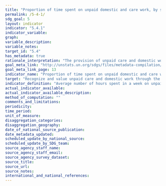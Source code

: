 ```yaml
---
title: "Proportion of time spent on unpaid domestic and care work, by sex, age and location"
permalink: /5-4-1/
sdg_goal: 5
layout: indicator
indicator: "5.4.1"
indicator_variable: 
graph: 
variable_description: 
variable_notes: 
target_id: "5.4"
has_metadata: true
rationale_interpretation: "The provision of unpaid care and domestic work has a profound implication on our understanding of poverty and well-being. As a result of their socially ascribed roles, women and girls do the bulk of unpaid care and domestic work, which includes household maintenance activities such as cooking and cleaning as well as person-toperson care activities such as child and elder care. [2] \nProducing time use statistics thus contributes to increasing the visibility of women's work through better statistics on their contribution to the economy ' with particular emphasis on the value of goods and services they produce. [1]"
goal_meta_link: "http://unstats.un.org/sdgs/files/metadata-compilation/Metadata-Goal-5.pdf"
goal_meta_link_page: 13
indicator_name: "Proportion of time spent on unpaid domestic and care work, by sex, age and location"
target: "Recognize and value unpaid care and domestic work through the provision of public services, infrastructure and social protection policies and the promotion of shared responsibility within the household and the family as nationally appropriate."
indicator_definition: "Average number of hours spent in a week on unpaid domestic and care work, by sex, age and location (for individuals 5 years and above) Unpaid domestic and care work activities include the unpaid production of goods for own final consumption (e.g., collecting water or firewood) and the unpaid provision of services (e.g., cooking or cleaning as well as person-to-person care) for own final use."
actual_indicator_available: 
actual_indicator_available_description: 
method_of_computation: ""
comments_and_limitations: 
periodicity: 
time_period: 
unit_of_measure: 
disaggregation_categories: 
disaggregation_geography: 
date_of_national_source_publication: 
date_metadata_updated: 
scheduled_update_by_national_source: 
scheduled_update_by_SDG_team: 
source_agency_staff_name: 
source_agency_staff_email: 
source_agency_survey_dataset: 
source_title: 
source_url: 
source_notes: 
international_and_national_references: 
---
```


